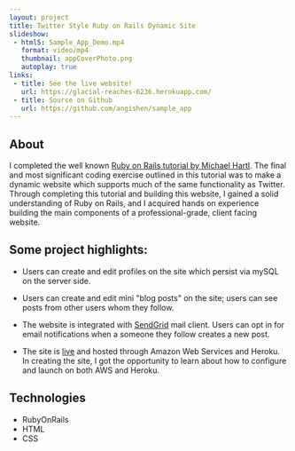 ```yaml
---
layout: project
title: Twitter Style Ruby on Rails Dynamic Site
slideshow:
 - html5: Sample_App_Demo.mp4
   format: video/mp4
   thumbnail: appCoverPhoto.png
   autoplay: true
links:
 - title: See the live website!
   url: https://glacial-reaches-6236.herokuapp.com/
 - title: Source on Github
   url: https://github.com/angishen/sample_app
---
```


## About

I completed the well known [Ruby on Rails tutorial by Michael Hartl](https://www.railstutorial.org/). The final and most significant coding exercise outlined in this tutorial was to make a dynamic website which supports much of the same functionality as Twitter. Through completing this tutorial and building this website, I gained a solid understanding of Ruby on Rails, and I acquired hands on experience building the main components of a professional-grade, client facing website.

## Some project highlights:

* Users can create and edit profiles on the site which persist via mySQL on the server side.

* Users can create and edit mini "blog posts" on the site; users can see posts from other users whom they follow.

* The website is integrated with [SendGrid](https://sendgrid.com/marketing/sendgrid-services?cvosrc=PPC.Google.sendgrid&cvo_cid=SendGrid%20-%20US%20-%20Brand%20-%20(English)&mc=Paid%20Search&mcd=AdWords&keyword=sendgrid&network=g&matchtype=e&mobile=&content=&search=1&gclid=Cj0KEQiAxMG1BRDFmu3P3qjwmeMBEiQAEzSDLsE800whPBBEhVIsP5NfmihDsAv9W2QD4w1YGNz0yo8aArAA8P8HAQ) mail client. Users can opt in for email notifications when a someone they follow creates a new post.

* The site is [live](https://glacial-reaches-6236.herokuapp.com/) and hosted through Amazon Web Services and Heroku. In creating the site, I got the opportunity to learn about how to configure and launch on both AWS and Heroku.


## Technologies

* RubyOnRails
* HTML
* CSS
